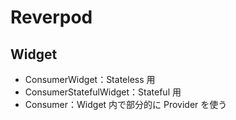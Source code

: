 # Reverpod

## Widget

- ConsumerWidget：Stateless 用
- ConsumerStatefulWidget：Stateful 用
- Consumer：Widget 内で部分的に Provider を使う
